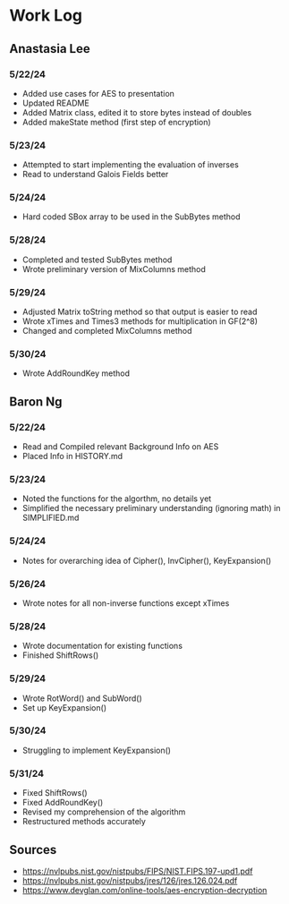 # Work Log

## Anastasia Lee

### 5/22/24

- Added use cases for AES to presentation
- Updated README
- Added Matrix class, edited it to store bytes instead of doubles
- Added makeState method (first step of encryption)

### 5/23/24

- Attempted to start implementing the evaluation of inverses
- Read to understand Galois Fields better

### 5/24/24

- Hard coded SBox array to be used in the SubBytes method

### 5/28/24

- Completed and tested SubBytes method
- Wrote preliminary version of MixColumns method

### 5/29/24
- Adjusted Matrix toString method so that output is easier to read
- Wrote xTimes and Times3 methods for multiplication in GF(2^8)
- Changed and completed MixColumns method

### 5/30/24
- Wrote AddRoundKey method


## Baron Ng

### 5/22/24

- Read and Compiled relevant Background Info on AES
- Placed Info in HISTORY.md

### 5/23/24

- Noted the functions for the algorthm, no details yet
- Simplified the necessary preliminary understanding (ignoring math) in SIMPLIFIED.md

### 5/24/24

- Notes for overarching idea of Cipher(), InvCipher(), KeyExpansion()

### 5/26/24

- Wrote notes for all non-inverse functions except xTimes

### 5/28/24

- Wrote documentation for existing functions
- Finished ShiftRows()

### 5/29/24

- Wrote RotWord() and SubWord()
- Set up KeyExpansion()

### 5/30/24

- Struggling to implement KeyExpansion()

### 5/31/24

- Fixed ShiftRows()
- Fixed AddRoundKey()
- Revised my comprehension of the algorithm
- Restructured methods accurately

## Sources
- https://nvlpubs.nist.gov/nistpubs/FIPS/NIST.FIPS.197-upd1.pdf
- https://nvlpubs.nist.gov/nistpubs/jres/126/jres.126.024.pdf
- https://www.devglan.com/online-tools/aes-encryption-decryption